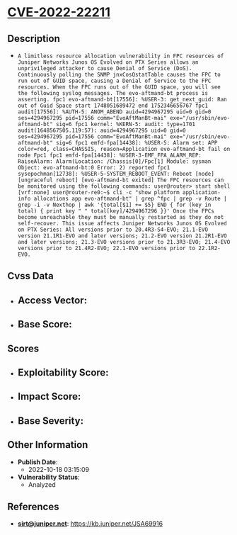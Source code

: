 
# [CVE-2022-22211](https://cve.mitre.org/cgi-bin/cvename.cgi?name=CVE-2022-22211)

## Description

- `A limitless resource allocation vulnerability in FPC resources of Juniper Networks Junos OS Evolved on PTX Series allows an unprivileged attacker to cause Denial of Service (DoS). Continuously polling the SNMP jnxCosQstatTable causes the FPC to run out of GUID space, causing a Denial of Service to the FPC resources. When the FPC runs out of the GUID space, you will see the following syslog messages. The evo-aftmand-bt process is asserting. fpc1 evo-aftmand-bt[17556]: %USER-3: get_next_guid: Ran out of Guid Space start 1748051689472 end 1752346656767 fpc1 audit[17556]: %AUTH-5: ANOM_ABEND auid=4294967295 uid=0 gid=0 ses=4294967295 pid=17556 comm="EvoAftManBt-mai" exe="/usr/sbin/evo-aftmand-bt" sig=6 fpc1 kernel: %KERN-5: audit: type=1701 audit(1648567505.119:57): auid=4294967295 uid=0 gid=0 ses=4294967295 pid=17556 comm="EvoAftManBt-mai" exe="/usr/sbin/evo-aftmand-bt" sig=6 fpc1 emfd-fpa[14438]: %USER-5: Alarm set: APP color=red, class=CHASSIS, reason=Application evo-aftmand-bt fail on node Fpc1 fpc1 emfd-fpa[14438]: %USER-3-EMF_FPA_ALARM_REP: RaiseAlarm: Alarm(Location: /Chassis[0]/Fpc[1] Module: sysman Object: evo-aftmand-bt:0 Error: 2) reported fpc1 sysepochman[12738]: %USER-5-SYSTEM_REBOOT_EVENT: Reboot [node] [ungraceful reboot] [evo-aftmand-bt exited] The FPC resources can be monitored using the following commands: user@router> start shell [vrf:none] user@router-re0:~$ cli -c "show platform application-info allocations app evo-aftmand-bt" | grep ^fpc | grep -v Route | grep -i -v Nexthop | awk '{total[$1] += $5} END { for (key in total) { print key " " total[key]/4294967296 }}' Once the FPCs become unreachable they must be manually restarted as they do not self-recover. This issue affects Juniper Networks Junos OS Evolved on PTX Series: All versions prior to 20.4R3-S4-EVO; 21.1-EVO version 21.1R1-EVO and later versions; 21.2-EVO version 21.2R1-EVO and later versions; 21.3-EVO versions prior to 21.3R3-EVO; 21.4-EVO versions prior to 21.4R2-EVO; 22.1-EVO versions prior to 22.1R2-EVO.`

## Cvss Data

- **Access Vector**:
  - 
- **Base Score**:
  - 

## Scores

- **Exploitability Score**:
  - 
- **Impact Score**:
  - 
- **Base Severity**:
  - 

## Other Information

- **Publish Date**:
  - 2022-10-18 03:15:09
- **Vulnerability Status**:
  - Analyzed

## References

- **sirt@juniper.net**: https://kb.juniper.net/JSA69916
